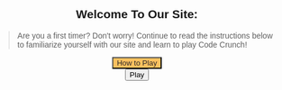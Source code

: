 <style>
    #howto-popup{
        text-align: center;
        display: none;
        margin: auto;
    }

    #how-to-text{
        text-align: left;
    }

    #play-container{
        text-align: center;
    }

    #howto-container{
        text-align: center;
    }

    #closing-gamestart{
        background-color: rgb(223, 109, 109);
        visibility: hidden;
    }

    #howto-button{
        background-color: #FCC05F;
        color: rgb(43, 41, 41);
        
    }

    #play-button{
        display: block;
        margin: auto;
    }
    
    #close-game{
        display: none;
        margin: auto;
        background-color: rgb(223, 109, 109);
    }

    #game-container{
        display: none;
        text-align: center;
    }

    #game{
        background-color: #e5b76d;
        text-align: center;
        width: 500px;
        height: 500px;
        border-radius: 10px;
        margin: auto;
        display: block;
    }
</style>


<!-- timer: this is just a draft; this will be moved to inside the game later in development (E) --> 


<!--- end (E) --->


<div id="howto-container">
    <h2>Welcome To Our Site:</h2>
    <blockquote id = "how-to-text">Are you a first timer? Don't worry! Continue to read the instructions below to familiarize yourself with our site and learn to play Code Crunch!</blockquote>
    <button type="submit" id="howto-button">How to Play</button>
    <div class="howto-popup" id="howto-popup">
        <h2>Instructions for playing code crunch.</h2>
        <blockquote id = "how-to-text">
            - Navigate to the login page, then login with your email and make a password. 
            - Then, come back to this "Game" bar.
            - Click "start!" Now a thirty second clock will begin. 
            - Click on a card to turn it over.
            - Match the rest before the time runs out!
        </blockquote>
        <br><button type="button" id="closing-gamestart">Close</button>
    </div>
</div>

<div id="play-container">
    <button type="button" id="play-button">Play</button>
    <button type="button" id="close-game">Close</button>
    <br><div id="game-container">
      <div id="timer"><!--timer goes here--></div>
      <div id = "game">
        <head>
        <meta name="viewport" content="width=device-width, initial-scale=1">
        <style>
        body {
          font-family: Arial, Helvetica, sans-serif;
        }
        .flip-card {
          background-color: transparent;
          width: 100px;
          height: 100px;
          perspective: 1000px;
          margin-top: 20px;
        }
        .flip-card-inner {
          position: relative;
          width: 100%;
          height: 100%;
          text-align: center;
          transition: transform 0.6s;
          transform-style: preserve-3d;
        }
        .flip-card-inner.flip {
          transform: rotateY(180deg);
        }
        .flip-card-front, .flip-card-back {
          position: absolute;
          width: 100%;
          height: 100%;
          -webkit-backface-visibility: hidden;
          backface-visibility: hidden;
        }
        .flip-card-front {
          background-color: #800000;
          border-radius: 6px;
          border-color: #FFFFFF
          color: black;
        }
        .flip-card-back {
          background-color: #ffffff;
          border-radius: 6px;
          transform: rotateY(180deg);
        }
        .back {
          background-color: #ffffff;
          border-radius: 6px;
          width: 100px;
          height: 100px;
        }
        img {
          border-radius: 6px;
        }
        .grid-container {
          display: grid;
          grid-template-columns: repeat(4, 1fr);
          grid-template-rows: repeat(4, 1fr);
          grid-column-gap: 0px;
          grid-row-gap: 1px;
          margin-left: 3.2%;
        }
        </style>
        </head>
        <body>
          <div class="grid-container">
            <div class="flip-card" id="card1">
              <div class="flip-card-inner">
                <div class="flip-card-front">
                  <img src="{{site.baseurl}}/images/b.jpg" alt="Avatar" style="width:100px;height:100px;">
                </div>
                <div class="back" id="img-load1"></div>
              </div>
            </div>
              <div class="flip-card" id="card2">
              <div class="flip-card-inner">
                <div class="flip-card-front">
                  <img src="{{site.baseurl}}/images/b.jpg" alt="Avatar" style="width:100px;height:100px;">
                </div>
                <div class="back" id="img-load2"></div>
              </div>
            </div>
            <div class="flip-card" id="card3">
              <div class="flip-card-inner">
                <div class="flip-card-front">
                  <img src="{{site.baseurl}}/images/b.jpg" alt="Avatar" style="width:100px;height:100px;">
                </div>
                <div class="back" id="img-load3"></div>
              </div>
            </div>
            <div class="flip-card" id="card4">
              <div class="flip-card-inner">
                <div class="flip-card-front">
                  <img src="{{site.baseurl}}/images/b.jpg" alt="Avatar" style="width:100px;height:100px;">
                </div>
                <div class="back" id="img-load4"></div>
              </div>
            </div>
            <div class="flip-card" id="card5">
              <div class="flip-card-inner">
                <div class="flip-card-front">
                  <img src="{{site.baseurl}}/images/b.jpg" alt="Avatar" style="width:100px;height:100px;">
                </div>
                <div class="back" id="img-load5"></div>
              </div>
            </div>
            <div class="flip-card" id="card6">
              <div class="flip-card-inner">
                <div class="flip-card-front">
                  <img src="{{site.baseurl}}/images/b.jpg" alt="Avatar" style="width:100px;height:100px;">
                </div>
                <div class="back" id="img-load6"></div>
              </div>
            </div>
            <div class="flip-card" id="card7">
              <div class="flip-card-inner">
                <div class="flip-card-front">
                  <img src="{{site.baseurl}}/images/b.jpg" alt="Avatar" style="width:100px;height:100px;">
                </div>
                <div class="back" id="img-load7"></div>
              </div>
            </div>
            <div class="flip-card" id="card8">
              <div class="flip-card-inner">
                <div class="flip-card-front">
                  <img src="{{site.baseurl}}/images/b.jpg" alt="Avatar" style="width:100px;height:100px;">
                </div>
                <div class="back" id="img-load8"></div>
              </div>
            </div>
            <div class="flip-card" id="card9">
              <div class="flip-card-inner">
                <div class="flip-card-front">
                  <img src="{{site.baseurl}}/images/b.jpg" alt="Avatar" style="width:100px;height:100px;">
                </div>
                <div class="back" id="img-load9"></div>
              </div>
            </div>
            <div class="flip-card" id="card10">
              <div class="flip-card-inner">
                <div class="flip-card-front">
                  <img src="{{site.baseurl}}/images/b.jpg" alt="Avatar" style="width:100px;height:100px;">
                </div>
                <div class="back" id="img-load10"></div>
              </div>
            </div>
            <div class="flip-card" id="card11">
              <div class="flip-card-inner">
                <div class="flip-card-front">
                  <img src="{{site.baseurl}}/images/b.jpg" alt="Avatar" style="width:100px;height:100px;">
                </div>
                <div class="back" id="img-load11"></div>
              </div>
            </div>
            <div class="flip-card" id="card12">
              <div class="flip-card-inner">
                <div class="flip-card-front">
                  <img src="{{site.baseurl}}/images/b.jpg" alt="Avatar" style="width:100px;height:100px;">
                </div>
                <div class="back" id="img-load12"></div>
              </div>
            </div>
            <div class="flip-card" id="card13">
              <div class="flip-card-inner">
                <div class="flip-card-front">
                  <img src="{{site.baseurl}}/images/b.jpg" alt="Avatar" style="width:100px;height:100px;">
                </div>
                <div class="back" id="img-load13"></div>
              </div>
            </div>
            <div class="flip-card" id="card14">
              <div class="flip-card-inner">
                <div class="flip-card-front">
                  <img src="{{site.baseurl}}/images/b.jpg" alt="Avatar" style="width:100px;height:100px;">
                </div>
                <div class="back" id="img-load14"></div>
              </div>
            </div>
                <div class="flip-card" id="card15">
              <div class="flip-card-inner">
                <div class="flip-card-front">
                  <img src="{{site.baseurl}}/images/b.jpg" alt="Avatar" style="width:100px;height:100px;">
                </div>
                <div class="back" id="img-load15"></div>
              </div>
            </div>
            <div class="flip-card" id="card16">
              <div class="flip-card-inner">
                <div class="flip-card-front">
                  <img src="{{site.baseurl}}/images/b.jpg" alt="Avatar" style="width:100px;height:100px;">
                </div>
                <div class="back" id="img-load16"></div>
              </div>
            </div>
          </div>
        <script>
          const flipCard1 = document.getElementById("card1");
          const flipCard2 = document.getElementById("card2");
          const flipCard3 = document.getElementById("card3");
          const flipCard4 = document.getElementById("card4");
          const flipCard5 = document.getElementById("card5");
          const flipCard6 = document.getElementById("card6");
          const flipCard7 = document.getElementById("card7");
          const flipCard8 = document.getElementById("card8");
          const flipCard9 = document.getElementById("card9");
          const flipCard10 = document.getElementById("card10");
          const flipCard11 = document.getElementById("card11");
          const flipCard12 = document.getElementById("card12");
          const flipCard13 = document.getElementById("card13");
          const flipCard14 = document.getElementById("card14");
          const flipCard15 = document.getElementById("card15");
          const flipCard16 = document.getElementById("card16");
          flipCard1.addEventListener("click", function() {
            this.querySelector('.flip-card-inner').classList.toggle('flip');
          });
            flipCard2.addEventListener("click", function() {
            this.querySelector('.flip-card-inner').classList.toggle('flip');
          });
          flipCard3.addEventListener("click", function() {
            this.querySelector('.flip-card-inner').classList.toggle('flip');
          });
          flipCard4.addEventListener("click", function() {
            this.querySelector('.flip-card-inner').classList.toggle('flip');
          });
          flipCard5.addEventListener("click", function() {
            this.querySelector('.flip-card-inner').classList.toggle('flip');
          });
          flipCard6.addEventListener("click", function() {
            this.querySelector('.flip-card-inner').classList.toggle('flip');
          });
          flipCard7.addEventListener("click", function() {
            this.querySelector('.flip-card-inner').classList.toggle('flip');
          });
          flipCard8.addEventListener("click", function() {
            this.querySelector('.flip-card-inner').classList.toggle('flip');
          });
          flipCard9.addEventListener("click", function() {
            this.querySelector('.flip-card-inner').classList.toggle('flip');
          });
          flipCard10.addEventListener("click", function() {
            this.querySelector('.flip-card-inner').classList.toggle('flip');
          });
          flipCard11.addEventListener("click", function() {
            this.querySelector('.flip-card-inner').classList.toggle('flip');
          });
          flipCard12.addEventListener("click", function() {
            this.querySelector('.flip-card-inner').classList.toggle('flip');
          });
          flipCard13.addEventListener("click", function() {
            this.querySelector('.flip-card-inner').classList.toggle('flip');
          });
          flipCard14.addEventListener("click", function() {
            this.querySelector('.flip-card-inner').classList.toggle('flip');
          });
          flipCard15.addEventListener("click", function() {
            this.querySelector('.flip-card-inner').classList.toggle('flip');
          });
          flipCard16.addEventListener("click", function() {
            this.querySelector('.flip-card-inner').classList.toggle('flip');
          });
        var images = [
         "{{site.baseurl}}/images/aw.png",
          "{{site.baseurl}}/images/dc.png",
          "{{site.baseurl}}/images/fp.png",
          "{{site.baseurl}}/images/gh.png",
          "{{site.baseurl}}/images/p.png",
          "{{site.baseurl}}/images/html.png",
          "{{site.baseurl}}/images/so.png",
          "{{site.baseurl}}/images/vs.png"
        ];
        var imageIndices = [];
        for (var i = 0; i < 8; i++) {
            imageIndices.push(i);
            imageIndices.push(i);
        }
        for (var i = 1; i <= 16; i++) {
            var randomIndex = imageIndices.splice(Math.floor(Math.random() * imageIndices.length), 1)[0];
            var image = "<img src='" + images[randomIndex] + "'>";
            document.getElementById("img-load" + i).innerHTML = image;
        }
        </script>
        </body>
      </div>  
    </div><br>
</div>

<script>
    var howtobutton = document.getElementById("howto-button");
    var closing = document.getElementById("closing-gamestart");
    var playbutton = document.getElementById("play-button");
    var closegame = document.getElementById("close-game");
    howtobutton.onclick = function() {
        howtobutton.style.visibility = "hidden";
        document.getElementById("howto-popup").style.display = "block";
        closing.style.visibility = "visible";
    }
    closing.onclick = function() {
        document.getElementById("howto-popup").style.display = "none";
        howtobutton.style.visibility = "visible";
        closing.style.visibility = "hidden";
    }

    playbutton.onclick = function() {
        document.getElementById("game-container").style.display = "block";
        document.getElementById("play-button").style.display = "none";
        document.getElementById("close-game").style.display = "block";
    }

    closegame.onclick = function() {
        document.getElementById("game-container").style.display = "none";
        document.getElementById("play-button").style.display = "block";
        document.getElementById("close-game").style.display = "none";
    }
</script>
